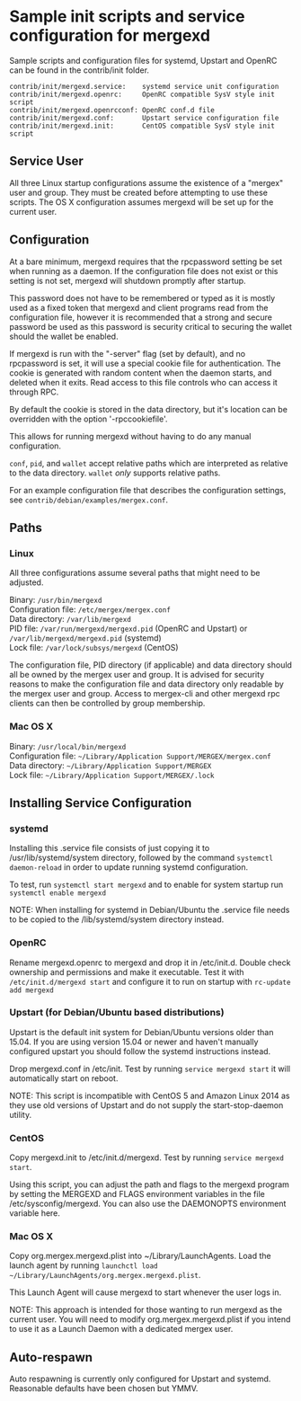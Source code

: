 Sample init scripts and service configuration for mergexd
==========================================================

Sample scripts and configuration files for systemd, Upstart and OpenRC
can be found in the contrib/init folder.

    contrib/init/mergexd.service:    systemd service unit configuration
    contrib/init/mergexd.openrc:     OpenRC compatible SysV style init script
    contrib/init/mergexd.openrcconf: OpenRC conf.d file
    contrib/init/mergexd.conf:       Upstart service configuration file
    contrib/init/mergexd.init:       CentOS compatible SysV style init script

Service User
---------------------------------

All three Linux startup configurations assume the existence of a "mergex" user
and group.  They must be created before attempting to use these scripts.
The OS X configuration assumes mergexd will be set up for the current user.

Configuration
---------------------------------

At a bare minimum, mergexd requires that the rpcpassword setting be set
when running as a daemon.  If the configuration file does not exist or this
setting is not set, mergexd will shutdown promptly after startup.

This password does not have to be remembered or typed as it is mostly used
as a fixed token that mergexd and client programs read from the configuration
file, however it is recommended that a strong and secure password be used
as this password is security critical to securing the wallet should the
wallet be enabled.

If mergexd is run with the "-server" flag (set by default), and no rpcpassword is set,
it will use a special cookie file for authentication. The cookie is generated with random
content when the daemon starts, and deleted when it exits. Read access to this file
controls who can access it through RPC.

By default the cookie is stored in the data directory, but it's location can be overridden
with the option '-rpccookiefile'.

This allows for running mergexd without having to do any manual configuration.

`conf`, `pid`, and `wallet` accept relative paths which are interpreted as
relative to the data directory. `wallet` *only* supports relative paths.

For an example configuration file that describes the configuration settings,
see `contrib/debian/examples/mergex.conf`.

Paths
---------------------------------

### Linux

All three configurations assume several paths that might need to be adjusted.

Binary:              `/usr/bin/mergexd`  
Configuration file:  `/etc/mergex/mergex.conf`  
Data directory:      `/var/lib/mergexd`  
PID file:            `/var/run/mergexd/mergexd.pid` (OpenRC and Upstart) or `/var/lib/mergexd/mergexd.pid` (systemd)  
Lock file:           `/var/lock/subsys/mergexd` (CentOS)  

The configuration file, PID directory (if applicable) and data directory
should all be owned by the mergex user and group.  It is advised for security
reasons to make the configuration file and data directory only readable by the
mergex user and group.  Access to mergex-cli and other mergexd rpc clients
can then be controlled by group membership.

### Mac OS X

Binary:              `/usr/local/bin/mergexd`  
Configuration file:  `~/Library/Application Support/MERGEX/mergex.conf`  
Data directory:      `~/Library/Application Support/MERGEX`  
Lock file:           `~/Library/Application Support/MERGEX/.lock`  

Installing Service Configuration
-----------------------------------

### systemd

Installing this .service file consists of just copying it to
/usr/lib/systemd/system directory, followed by the command
`systemctl daemon-reload` in order to update running systemd configuration.

To test, run `systemctl start mergexd` and to enable for system startup run
`systemctl enable mergexd`

NOTE: When installing for systemd in Debian/Ubuntu the .service file needs to be copied to the /lib/systemd/system directory instead.

### OpenRC

Rename mergexd.openrc to mergexd and drop it in /etc/init.d.  Double
check ownership and permissions and make it executable.  Test it with
`/etc/init.d/mergexd start` and configure it to run on startup with
`rc-update add mergexd`

### Upstart (for Debian/Ubuntu based distributions)

Upstart is the default init system for Debian/Ubuntu versions older than 15.04. If you are using version 15.04 or newer and haven't manually configured upstart you should follow the systemd instructions instead.

Drop mergexd.conf in /etc/init.  Test by running `service mergexd start`
it will automatically start on reboot.

NOTE: This script is incompatible with CentOS 5 and Amazon Linux 2014 as they
use old versions of Upstart and do not supply the start-stop-daemon utility.

### CentOS

Copy mergexd.init to /etc/init.d/mergexd. Test by running `service mergexd start`.

Using this script, you can adjust the path and flags to the mergexd program by
setting the MERGEXD and FLAGS environment variables in the file
/etc/sysconfig/mergexd. You can also use the DAEMONOPTS environment variable here.

### Mac OS X

Copy org.mergex.mergexd.plist into ~/Library/LaunchAgents. Load the launch agent by
running `launchctl load ~/Library/LaunchAgents/org.mergex.mergexd.plist`.

This Launch Agent will cause mergexd to start whenever the user logs in.

NOTE: This approach is intended for those wanting to run mergexd as the current user.
You will need to modify org.mergex.mergexd.plist if you intend to use it as a
Launch Daemon with a dedicated mergex user.

Auto-respawn
-----------------------------------

Auto respawning is currently only configured for Upstart and systemd.
Reasonable defaults have been chosen but YMMV.
